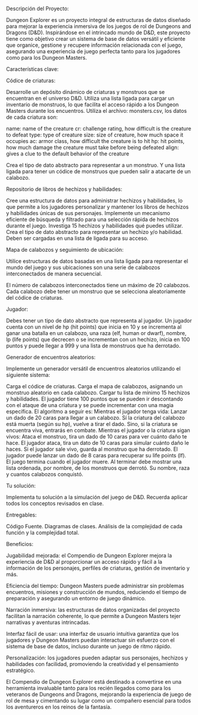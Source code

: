 Descripción del Proyecto:


Dungeon Explorer es un proyecto integral de estructuras de datos diseñado para mejorar la experiencia inmersiva de los juegos de rol de Dungeons and Dragons (D&D). Inspirándose en el intrincado mundo de D&D, este proyecto tiene como objetivo crear un sistema de base de datos versátil y eficiente que organice, gestione y recupere información relacionada con el juego, asegurando una experiencia de juego perfecta tanto para los jugadores como para los Dungeon Masters.


Características clave:


Códice de criaturas:

Desarrolle un depósito dinámico de criaturas y monstruos que se encuentran en el universo D&D. Utiliza una lista ligada para cargar un inventario de monstruos, lo que facilita el acceso rápido a los Dungeon Masters durante los encuentros. Utiliza el archivo: monsters.csv, los datos de cada criatura son:

name: name of the creature
cr: challenge rating, how difficult is the creature to defeat
type: type of creature
size: size of creature, how much space it occupies
ac: armor class, how difficult the creature is to hit
hp: hit points, how much damage the creature must take before being defeated
align: gives a clue to the default behavior of the creature

Crea el tipo de dato abstracto para representar a un monstruo. Y una lista ligada para tener un códice de monstruos que pueden salir a atacarte de un calabozo.



Repositorio de libros de hechizos y habilidades:

Cree una estructura de datos para administrar hechizos y habilidades, lo que permite a los jugadores personalizar y mantener los libros de hechizos y habilidades únicas de sus personajes. Implemente un mecanismo eficiente de búsqueda y filtrado para una selección rápida de hechizos durante el juego. Investiga 15 hechizos y habilidades qué puedes utilizar. Crea el tipo de dato abstracto para representar un hechizo y/o habilidad. Deben ser cargadas en una lista de ligada para su acceso.


Mapa de calabozos y seguimiento de ubicación:

Utilice estructuras de datos basadas en una lista ligada para representar el mundo del juego y sus ubicaciones son una serie de calabozos interconectados de manera secuencial. 

El número de calabozos interconectados tiene un máximo de 20 calabozos. Cada calabozo debe tener un monstruo que se selecciona aleatoriamente del códice de criaturas.


Jugador:

Debes tener un tipo de dato abstracto que representa al jugador. Un jugador cuenta con un nivel de hp (hit points) que inicia en 10 y se incrementa al ganar una batalla en un calabozo, una raza (elf, human or dwarf), nombre, lp (life points) que decrecen o se incrementan con un hechizo, inicia en 100 puntos y puede llegar a 999 y una lista de monstruos que ha derrotado.


Generador de encuentros aleatorios:

Implemente un generador versátil de encuentros aleatorios utilizando el siguiente sistema:

Carga el códice de criaturas.
Carga el mapa de calabozos, asignando un monstruo aleatorio en cada calabozo.
Cargar tu lista de mínimo 15 hechizos y habilidades.
El jugador tiene 100 puntos que se pueden ir descontando con el ataque de una criatura y se puede incrementar con una magia específica.
El algoritmo a seguir es:
Mientras el jugador tenga vida:
Lanzar un dado de 20 caras para llegar a un calabozo.
Sí la criatura del calabozo está muerta (según su hp), vuelve a tirar el dado.
Sino, si la criatura se encuentra viva, entrarás en combate.
Mientras el jugador o la criatura sigan vivos:
Ataca el monstruo, tira un dado de 10 caras para ver cuánto daño te hace.
El jugador ataca, tira un dato de 10 caras para simular cuánto daño le haces.
Si el jugador sale vivo, guarda al monstruo que ha derrotado.
El jugador puede lanzar un dado de 8 caras para recuperar su life points (lf).
El juego termina cuando el jugador muere.
Al terminar debe mostrar una lista ordenada, por nombre, de los monstruos que derrotó. Su nombre, raza y cuantos calabozos conquistó.

Tu solución:

Implementa tu solución a la simulación del juego de D&D. Recuerda aplicar todos los conceptos revisados en clase. 


Entregables:

Código Fuente.
Diagramas de clases.
Análisis de la complejidad de cada función y la complejidad total.


Beneficios:


Jugabilidad mejorada: el Compendio de Dungeon Explorer mejora la experiencia de D&D al proporcionar un acceso rápido y fácil a la información de los personajes, perfiles de criaturas, gestión de inventario y más.


Eficiencia del tiempo: Dungeon Masters puede administrar sin problemas encuentros, misiones y construcción de mundos, reduciendo el tiempo de preparación y asegurando un entorno de juego dinámico.


Narración inmersiva: las estructuras de datos organizadas del proyecto facilitan la narración coherente, lo que permite a Dungeon Masters tejer narrativas y aventuras intrincadas.


Interfaz fácil de usar: una interfaz de usuario intuitiva garantiza que los jugadores y Dungeon Masters puedan interactuar sin esfuerzo con el sistema de base de datos, incluso durante un juego de ritmo rápido.


Personalización: los jugadores pueden adaptar sus personajes, hechizos y habilidades con facilidad, promoviendo la creatividad y el pensamiento estratégico.


El Compendio de Dungeon Explorer está destinado a convertirse en una herramienta invaluable tanto para los recién llegados como para los veteranos de Dungeons and Dragons, mejorando la experiencia de juego de rol de mesa y cimentando su lugar como un compañero esencial para todos los aventureros en los reinos de la fantasía.